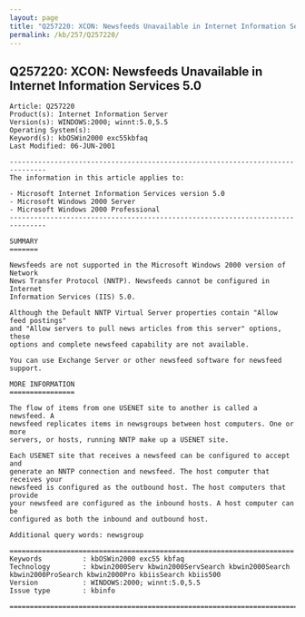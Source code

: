 ```yaml
---
layout: page
title: "Q257220: XCON: Newsfeeds Unavailable in Internet Information Services 5.0"
permalink: /kb/257/Q257220/
---
```


## Q257220: XCON: Newsfeeds Unavailable in Internet Information Services 5.0

	Article: Q257220
	Product(s): Internet Information Server
	Version(s): WINDOWS:2000; winnt:5.0,5.5
	Operating System(s): 
	Keyword(s): kbOSWin2000 exc55kbfaq
	Last Modified: 06-JUN-2001
	
	-------------------------------------------------------------------------------
	The information in this article applies to:
	
	- Microsoft Internet Information Services version 5.0 
	- Microsoft Windows 2000 Server 
	- Microsoft Windows 2000 Professional 
	-------------------------------------------------------------------------------
	
	SUMMARY
	=======
	
	Newsfeeds are not supported in the Microsoft Windows 2000 version of Network
	News Transfer Protocol (NNTP). Newsfeeds cannot be configured in Internet
	Information Services (IIS) 5.0.
	
	Although the Default NNTP Virtual Server properties contain "Allow feed postings"
	and "Allow servers to pull news articles from this server" options, these
	options and complete newsfeed capability are not available.
	
	You can use Exchange Server or other newsfeed software for newsfeed support.
	
	MORE INFORMATION
	================
	
	The flow of items from one USENET site to another is called a newsfeed. A
	newsfeed replicates items in newsgroups between host computers. One or more
	servers, or hosts, running NNTP make up a USENET site.
	
	Each USENET site that receives a newsfeed can be configured to accept and
	generate an NNTP connection and newsfeed. The host computer that receives your
	newsfeed is configured as the outbound host. The host computers that provide
	your newsfeed are configured as the inbound hosts. A host computer can be
	configured as both the inbound and outbound host.
	
	Additional query words: newsgroup
	
	======================================================================
	Keywords          : kbOSWin2000 exc55 kbfaq
	Technology        : kbwin2000Serv kbwin2000ServSearch kbwin2000Search kbwin2000ProSearch kbwin2000Pro kbiisSearch kbiis500
	Version           : WINDOWS:2000; winnt:5.0,5.5
	Issue type        : kbinfo
	
	=============================================================================
	
